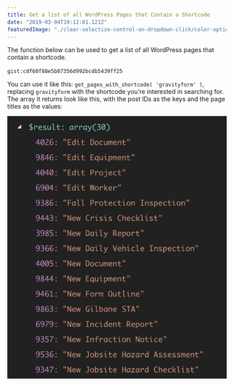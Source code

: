 ```yaml
---
title: Get a list of all WordPress Pages that Contain a Shortcode
date: "2019-03-04T19:12:01.121Z"
featuredImage: "./clear-selectize-control-on-dropdown-click/color-options.jpg"
---
```


The function below can be used to get a list of all WordPress pages that contain a shortcode.

`gist:cdf60f88e5b07356d992bcdb5439ff25`

You can use it like this: `get_pages_with_shortcode( 'gravityform' )`, replacing `gravityform` with the shortcode you’re interested in searching for. The array it returns look like this, with the post IDs as the keys and the page titles as the values:

![Pages with shortcode](./pages-with-shortcode.jpg)
